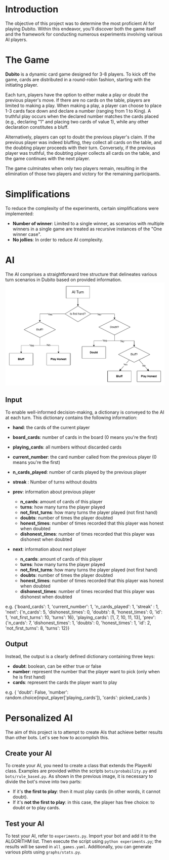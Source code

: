 # Introduction

The objective of this project was to determine the most proficient AI for playing Dubito. Within this endeavor, you'll discover both the game itself and the framework for conducting numerous experiments involving various AI players.

# The Game
**Dubito** is a dynamic card game designed for 3-8 players. To kick off the game, cards are distributed in a round-robin fashion, starting with the initiating player. 

Each turn, players have the option to either make a play or doubt the previous player's move. If there are no cards on the table, players are limited to making a play. When making a play, a player can choose to place 1-3 cards face down and declare a number (ranging from 1 to King). A truthful play occurs when the declared number matches the cards placed (e.g., declaring "1" and placing two cards of value 1), while any other declaration constitutes a bluff.

Alternatively, players can opt to doubt the previous player's claim. If the previous player was indeed bluffing, they collect all cards on the table, and the doubting player proceeds with their turn. Conversely, if the previous player was truthful, the doubting player collects all cards on the table, and the game continues with the next player.

The game culminates when only two players remain, resulting in the elimination of those two players and victory for the remaining participants.

# Simplifications

To reduce the complexity of the experiments, certain simplifications were implemented:

- **Number of winner**: Limited to a single winner, as scenarios with multiple winners in a single game are treated as recursive instances of the "One winner case".
- **No jollies**: In order to reduce AI complexity.

# AI
The AI comprises a straightforward tree structure that delineates various turn scenarios in Dubito based on provided information.
![Dubito Tree AI](imgs/dubito.png)

## Input

To enable well-informed decision-making, a dictionary is conveyed to the AI at each turn. This dictionary contains the following information:

- **hand**: the cards of the current player

- **board_cards**: number of cards in the board (0 means you're the first)
- **playing_cards**: all numbers without discarded cards
- **current_number**: the card number called from the previous player (0 means you're the first)
- **n_cards_played**: number of cards played by the previous player
- **streak** : Number of turns without doubts
- **prev**: information about previous player
  - **n_cards**: amount of cards of this player
  - **turns**: how many turns the player played
  - **not_first_turns**: how many turns the player played (not first hand)
  - **doubts**: number of times the player doubted
  - **honest_times**: number of times recorded that this player was honest when doubted
  - **dishonest_times**: number of times recorded that this player was dishonest when doubted
- **next**: information about next player
  - **n_cards**: amount of cards of this player
  - **turns**: how many turns the player played
  - **not_first_turns**: how many turns the player played (not first hand)
  - **doubts**: number of times the player doubted
  - **honest_times**: number of times recorded that this player was honest when doubted
  - **dishonest_times**: number of times recorded that this player was dishonest when doubted

e.g. {'board_cards': 1,
 'current_number': 1,
 'n_cards_played': 1,
 'streak' : 1,
 'next': {'n_cards': 5,
          'dishonest_times': 0,
          'doubts': 8,
          'honest_times': 0,
          'id': 1,
          'not_first_turns': 10,
          'turns': 16},
 'playing_cards': [1, 7, 10, 11, 13],
 'prev': {'n_cards': 7,
          'dishonest_times': 1,
          'doubts': 0,
          'honest_times': 1,
          'id': 2,
          'not_first_turns': 8,
          'turns': 12}}

## Output

Instead, the output is a clearly defined dictionary containing three keys:

- **doubt**: boolean, can be either true or false
- **number**: represent the number that the player want to pick (only when he is first hand)
- **cards**: represent the cards the player want to play

e.g. {
'doubt': False,
'number': random.choice(input_player['playing_cards']),
'cards': picked_cards 
}

# Personalized AI

The aim of this project is to attempt to create AIs that achieve better results than other bots. Let's see how to accomplish this.

## Create your AI
To create your AI, you need to create a class that extends the PlayerAI class. Examples are provided within the scripts `bots/probability.py` and `bots/rule_based.py`. As shown in the previous image, it is necessary to divide the bot's move into two parts: 

- If it's **the first to play**: then it must play cards (in other words, it cannot doubt).
- If it's **not the first to play**: in this case, the player has free choice: to doubt or to play cards.

## Test your AI

To test your AI, refer to `experiments.py`. Import your bot and add it to the ALGORITHM list. Then execute the script using `python experiments.py`; the results will be saved in `all_games.yaml`. Additionally, you can generate various plots using `graphs/stats.py`.
